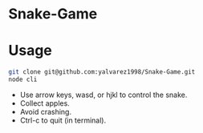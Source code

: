 # Snake-Game

# Usage

```bash
git clone git@github.com:yalvarez1998/Snake-Game.git
node cli
```

- Use arrow keys, wasd, or hjkl to control the snake.
- Collect apples.
- Avoid crashing.
- Ctrl-c to quit (in terminal).
